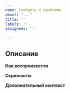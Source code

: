 ```yaml
---
name: Сообщить о проблеме
about: "..."
title: ''
labels: ''
assignees: ''

---
```


## Описание
<!-- Подробно объясните вашу проблему. Заявки без должного объяснения могут быть закрыты администраторами. -->

**Как воспроизвести**
<!-- Укажите шаги для воспроизведения, если это применимо. -->

**Скриншоты**
<!-- Если возможно, добавьте скриншоты для наглядного объяснения проблемы. -->

**Дополнительный контекст**
<!-- Добавьте любую другую информацию, связанную с проблемой. Всё, что может быть полезным. -->
